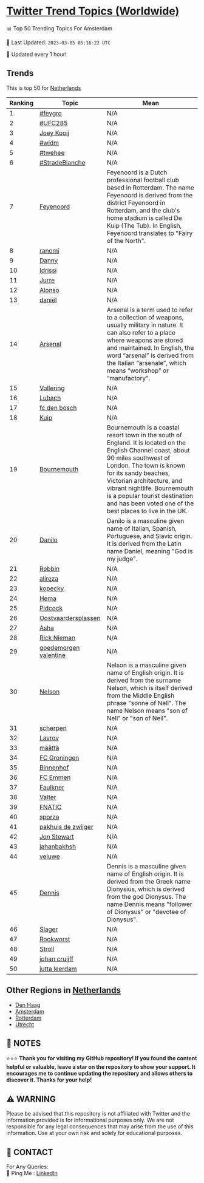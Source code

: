 [Twitter Trend Topics (Worldwide)](https://github.com/ErcinDedeoglu/Twitter-Trend-Topics)
==========


📊 Top 50 Trending Topics For Amsterdam

📆 Last Updated: `2023-03-05 05:16:22 UTC`

🔧 Updated every 1 hour!


## Trends

This is top 50 for [Netherlands](</Netherlands>)

| Ranking | Topic | Mean |
| ------- | ------------ | ------------ |
| 1 | [#feygro](http://twitter.com/search?q=%23feygro) | N/A |
| 2 | [#UFC285](http://twitter.com/search?q=%23UFC285) | N/A |
| 3 | [Joey Kooij](http://twitter.com/search?q=Joey+Kooij) | N/A |
| 4 | [#widm](http://twitter.com/search?q=%23widm) | N/A |
| 5 | [#twehee](http://twitter.com/search?q=%23twehee) | N/A |
| 6 | [#StradeBianche](http://twitter.com/search?q=%23StradeBianche) | N/A |
| 7 | [Feyenoord](http://twitter.com/search?q=Feyenoord) | Feyenoord is a Dutch professional football club based in Rotterdam. The name Feyenoord is derived from the district Feyenoord in Rotterdam, and the club's home stadium is called De Kuip (The Tub). In English, Feyenoord translates to "Fairy of the North". |
| 8 | [ranomi](http://twitter.com/search?q=ranomi) | N/A |
| 9 | [Danny](http://twitter.com/search?q=Danny) | N/A |
| 10 | [Idrissi](http://twitter.com/search?q=Idrissi) | N/A |
| 11 | [Jurre](http://twitter.com/search?q=Jurre) | N/A |
| 12 | [Alonso](http://twitter.com/search?q=Alonso) | N/A |
| 13 | [daniël](http://twitter.com/search?q=dani%c3%abl) | N/A |
| 14 | [Arsenal](http://twitter.com/search?q=Arsenal) | Arsenal is a term used to refer to a collection of weapons, usually military in nature. It can also refer to a place where weapons are stored and maintained. In English, the word “arsenal” is derived from the Italian “arsenale”, which means “workshop” or “manufactory”. |
| 15 | [Vollering](http://twitter.com/search?q=Vollering) | N/A |
| 16 | [Lubach](http://twitter.com/search?q=Lubach) | N/A |
| 17 | [fc den bosch](http://twitter.com/search?q=fc+den+bosch) | N/A |
| 18 | [Kuip](http://twitter.com/search?q=Kuip) | N/A |
| 19 | [Bournemouth](http://twitter.com/search?q=Bournemouth) | Bournemouth is a coastal resort town in the south of England. It is located on the English Channel coast, about 90 miles southwest of London. The town is known for its sandy beaches, Victorian architecture, and vibrant nightlife. Bournemouth is a popular tourist destination and has been voted one of the best places to live in the UK. |
| 20 | [Danilo](http://twitter.com/search?q=Danilo) | Danilo is a masculine given name of Italian, Spanish, Portuguese, and Slavic origin. It is derived from the Latin name Daniel, meaning "God is my judge". |
| 21 | [Robbin](http://twitter.com/search?q=Robbin) | N/A |
| 22 | [alireza](http://twitter.com/search?q=alireza) | N/A |
| 23 | [kopecky](http://twitter.com/search?q=kopecky) | N/A |
| 24 | [Hema](http://twitter.com/search?q=Hema) | N/A |
| 25 | [Pidcock](http://twitter.com/search?q=Pidcock) | N/A |
| 26 | [Oostvaardersplassen](http://twitter.com/search?q=Oostvaardersplassen) | N/A |
| 27 | [Asha](http://twitter.com/search?q=Asha) | N/A |
| 28 | [Rick Nieman](http://twitter.com/search?q=Rick+Nieman) | N/A |
| 29 | [goedemorgen valentine](http://twitter.com/search?q=goedemorgen+valentine) | N/A |
| 30 | [Nelson](http://twitter.com/search?q=Nelson) | Nelson is a masculine given name of English origin. It is derived from the surname Nelson, which is itself derived from the Middle English phrase "sonne of Nell". The name Nelson means "son of Nell" or "son of Neil". |
| 31 | [scherpen](http://twitter.com/search?q=scherpen) | N/A |
| 32 | [Lavrov](http://twitter.com/search?q=Lavrov) | N/A |
| 33 | [määttä](http://twitter.com/search?q=m%c3%a4%c3%a4tt%c3%a4) | N/A |
| 34 | [FC Groningen](http://twitter.com/search?q=FC+Groningen) | N/A |
| 35 | [Binnenhof](http://twitter.com/search?q=Binnenhof) | N/A |
| 36 | [FC Emmen](http://twitter.com/search?q=FC+Emmen) | N/A |
| 37 | [Faulkner](http://twitter.com/search?q=Faulkner) | N/A |
| 38 | [Valter](http://twitter.com/search?q=Valter) | N/A |
| 39 | [FNATIC](http://twitter.com/search?q=FNATIC) | N/A |
| 40 | [sporza](http://twitter.com/search?q=sporza) | N/A |
| 41 | [pakhuis de zwijger](http://twitter.com/search?q=pakhuis+de+zwijger) | N/A |
| 42 | [Jon Stewart](http://twitter.com/search?q=Jon+Stewart) | N/A |
| 43 | [jahanbakhsh](http://twitter.com/search?q=jahanbakhsh) | N/A |
| 44 | [veluwe](http://twitter.com/search?q=veluwe) | N/A |
| 45 | [Dennis](http://twitter.com/search?q=Dennis) | Dennis is a masculine given name of English origin. It is derived from the Greek name Dionysius, which is derived from the god Dionysus. The name Dennis means "follower of Dionysus" or "devotee of Dionysus". |
| 46 | [Slager](http://twitter.com/search?q=Slager) | N/A |
| 47 | [Rookworst](http://twitter.com/search?q=Rookworst) | N/A |
| 48 | [Stroll](http://twitter.com/search?q=Stroll) | N/A |
| 49 | [johan cruijff](http://twitter.com/search?q=johan+cruijff) | N/A |
| 50 | [jutta leerdam](http://twitter.com/search?q=jutta+leerdam) | N/A |



## Other Regions in [Netherlands](</Netherlands>)

* [Den Haag](</Netherlands/Den Haag.md>)
* [Amsterdam](</Netherlands/Amsterdam.md>)
* [Rotterdam](</Netherlands/Rotterdam.md>)
* [Utrecht](</Netherlands/Utrecht.md>)



## 📝 NOTES

⭐⭐⭐ **Thank you for visiting my GitHub repository! If you found the content helpful or valuable, leave a star on the repository to show your support. It encourages me to continue updating the repository and allows others to discover it. Thanks for your help!**


## ⚠️ WARNING

Please be advised that this repository is not affiliated with Twitter and the information provided is for informational purposes only. We are not responsible for any legal consequences that may arise from the use of this information. Use at your own risk and solely for educational purposes.


## 📨 CONTACT

 For Any Queries:  
            🏓 Ping Me : [LinkedIn](https://www.linkedin.com/in/ercindedeoglu/)
